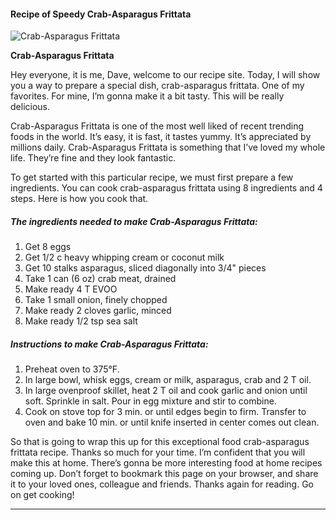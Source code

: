             

#### Recipe of Speedy Crab-Asparagus Frittata

![Crab-Asparagus Frittata](https://img-global.cpcdn.com/recipes/d182199dd315ccf9/751x532cq70/crab-asparagus-frittata-recipe-main-photo.jpg)

**Crab-Asparagus Frittata**

Hey everyone, it is me, Dave, welcome to our recipe site. Today, I will show you a way to prepare a special dish, crab-asparagus frittata. One of my favorites. For mine, I’m gonna make it a bit tasty. This will be really delicious.

Crab-Asparagus Frittata is one of the most well liked of recent trending foods in the world. It’s easy, it is fast, it tastes yummy. It’s appreciated by millions daily. Crab-Asparagus Frittata is something that I’ve loved my whole life. They’re fine and they look fantastic.

To get started with this particular recipe, we must first prepare a few ingredients. You can cook crab-asparagus frittata using 8 ingredients and 4 steps. Here is how you cook that.

##### The ingredients needed to make Crab-Asparagus Frittata:

1.  Get 8 eggs
2.  Get 1/2 c heavy whipping cream or coconut milk
3.  Get 10 stalks asparagus, sliced diagonally into 3/4" pieces
4.  Take 1 can (6 oz) crab meat, drained
5.  Make ready 4 T EVOO
6.  Take 1 small onion, finely chopped
7.  Make ready 2 cloves garlic, minced
8.  Make ready 1/2 tsp sea salt

##### Instructions to make Crab-Asparagus Frittata:

1.  Preheat oven to 375°F.
2.  In large bowl, whisk eggs, cream or milk, asparagus, crab and 2 T oil.
3.  In large ovenproof skillet, heat 2 T oil and cook garlic and onion until soft. Sprinkle in salt. Pour in egg mixture and stir to combine.
4.  Cook on stove top for 3 min. or until edges begin to firm. Transfer to oven and bake 10 min. or until knife inserted in center comes out clean.

So that is going to wrap this up for this exceptional food crab-asparagus frittata recipe. Thanks so much for your time. I’m confident that you will make this at home. There’s gonna be more interesting food at home recipes coming up. Don’t forget to bookmark this page on your browser, and share it to your loved ones, colleague and friends. Thanks again for reading. Go on get cooking!

* * *